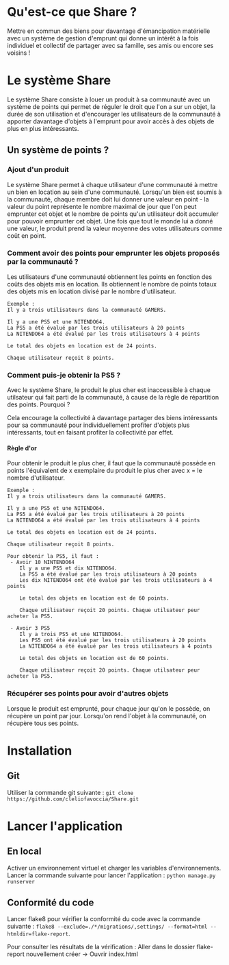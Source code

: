 # Qu'est-ce que Share ?

Mettre en commun des biens pour davantage d'émancipation matérielle avec
un système de gestion d'emprunt qui donne un intérêt à la fois individuel et collectif de
partager avec sa famille, ses amis ou encore ses voisins !

# Le système Share

Le système Share consiste à louer un produit à sa communauté avec un système de points
qui permet de réguler le droit que l'on a sur un objet, la durée de son utilisation et 
d'encourager les utilisateurs de la communauté à apporter davantage d'objets à l'emprunt
pour avoir accès à des objets de plus en plus intéressants.

## Un système de points ?

### Ajout d'un produit
Le système Share permet à chaque utilisateur d'une communauté à mettre un bien en location au sein
d'une communauté. Lorsqu'un bien est soumis à la communauté, chaque membre doit lui donner une 
valeur en point - la valeur du point représente le nombre maximal de jour que l'on peut emprunter
cet objet et le nombre de points qu'un utilisateur doit accumuler pour pouvoir emprunter cet objet. 
Une fois que tout le monde lui a donné une valeur, le produit prend la valeur moyenne des votes 
utilisateurs comme coût en point.

### Comment avoir des points pour emprunter les objets proposés par la communauté ?
Les utilisateurs d'une communauté obtiennent les points en fonction des coûts des 
objets mis en location. Ils obtiennent le nombre de points totaux des objets mis en location
divisé par le nombre d'utilisateur. 
```
Exemple :
Il y a trois utilisateurs dans la communauté GAMERS.

Il y a une PS5 et une NITENDO64. 
La PS5 a été évalué par les trois utilisateurs à 20 points
La NITENDO64 a été évalué par les trois utilisateurs à 4 points

Le total des objets en location est de 24 points.

Chaque utilisateur reçoit 8 points.
```

### Comment puis-je obtenir la PS5 ?

Avec le système Share, le produit 
le plus cher est inaccessible à chaque utilsateur qui fait parti de la communauté, 
à cause de la règle de répartition des points. Pourquoi ? 

Cela encourage la collectivité 
à davantage partager des biens intéressants pour sa communauté pour 
individuellement profiter d'objets plus intéressants, tout en faisant profiter la 
collectivité par effet.

#### Règle d'or
Pour obtenir le produit le plus cher, il faut que la communauté
possède en points l'équivalent de x exemplaire du produit le plus cher
avec x = le nombre d'utilisateur.

```
Exemple :
Il y a trois utilisateurs dans la communauté GAMERS.

Il y a une PS5 et une NITENDO64. 
La PS5 a été évalué par les trois utilisateurs à 20 points
La NITENDO64 a été évalué par les trois utilisateurs à 4 points

Le total des objets en location est de 24 points.

Chaque utilisateur reçoit 8 points.

Pour obtenir la PS5, il faut :
 - Avoir 10 NINTENDO64
    Il y a une PS5 et dix NITENDO64. 
    La PS5 a été évalué par les trois utilisateurs à 20 points
    Les dix NITENDO64 ont été évalué par les trois utilisateurs à 4 points

    Le total des objets en location est de 60 points.

    Chaque utilisateur reçoit 20 points. Chaque utilsateur peur acheter la PS5.
    
 - Avoir 3 PS5
    Il y a trois PS5 et une NITENDO64. 
    Les PS5 ont été évalué par les trois utilisateurs à 20 points
    La NITENDO64 a été évalué par les trois utilisateurs à 4 points

    Le total des objets en location est de 60 points.

    Chaque utilisateur reçoit 20 points. Chaque utilsateur peur acheter la PS5.
```

### Récupérer ses points pour avoir d'autres objets
Lorsque le produit est emprunté, pour chaque jour qu'on le 
possède, on récupère un point par jour.
Lorsqu'on rend l'objet à la communauté, on récupère tous ses points.

# Installation

## Git
Utiliser la commande git suivante : ```git clone https://github.com/cleliofavoccia/Share.git```


# Lancer l'application

## En local
Activer un environnement virtuel et charger les variables d'environnements.
Lancer la commande suivante pour lancer l'application : ```python manage.py runserver```

## Conformité du code
Lancer flake8 pour vérifier la conformité du code avec la commande suivante : ```flake8 --exclude=./*/migrations/,settings/ --format=html --htmldir=flake-report```.

Pour consulter les résultats de la vérification : Aller dans le dossier flake-report nouvellement créer -> Ouvrir index.html
